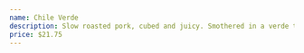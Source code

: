 ```yaml
---
name: Chile Verde
description: Slow roasted pork, cubed and juicy. Smothered in a verde tomatillo sauce. Served with onions, cilantro, rice, beans and tortilla.
price: $21.75
---
```

